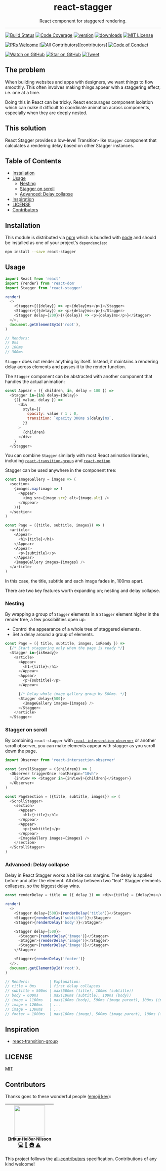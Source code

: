 <div align="center">
<h1>react-stagger</h1>

<p>React component for staggered rendering.</p>
</div>

<hr />

[![Build Status][build-badge]][build]
[![Code Coverage][coverage-badge]][coverage]
[![version][version-badge]][package]
[![downloads][downloads-badge]][npmtrends]
[![MIT License][license-badge]][license]

[![PRs Welcome][prs-badge]][prs]
[![All Contributors][contributers-badge]][contributors]
[![Code of Conduct][coc-badge]][coc]

[![Watch on GitHub][github-watch-badge]][github-watch]
[![Star on GitHub][github-star-badge]][github-star]
[![Tweet][twitter-badge]][twitter]

## The problem

When building websites and apps with designers, we want things to flow
smoothly. This often involves making things appear with a staggering effect,
i.e. one at a time.

Doing this in React can be tricky. React encourages component isolation which
can make it difficult to coordinate animation across components, especially
when they are deeply nested.

## This solution

React Stagger provides a low-level Transition-like `Stagger` component that
calculates a rendering delay based on other Stagger instances.

## Table of Contents

<!-- START doctoc generated TOC please keep comment here to allow auto update -->

<!-- DON'T EDIT THIS SECTION, INSTEAD RE-RUN doctoc TO UPDATE -->

* [Installation](#installation)
* [Usage](#usage)
  * [Nesting](#nesting)
  * [Stagger on scroll](#stagger-on-scroll)
  * [Advanced: Delay collapse](#advanced-delay-collapse)
* [Inspiration](#inspiration)
* [LICENSE](#license)
* [Contributors](#contributors)

<!-- END doctoc generated TOC please keep comment here to allow auto update -->

## Installation

This module is distributed via [npm][npm] which is bundled with [node][node] and
should be installed as one of your project's `dependencies`:

```bash
npm install --save react-stagger
```

## Usage

```javascript
import React from 'react'
import {render} from 'react-dom'
import Stagger from 'react-stagger'

render(
  <>
    <Stagger>{({delay}) => <p>{delay}ms</p>}</Stagger>
    <Stagger>{({delay}) => <p>{delay}ms</p>}</Stagger>
    <Stagger delay={200}>{({delay}) => <p>{delay}ms</p>}</Stagger>
  </>,
  document.getElementById('root'),
)

// Renders:
// 0ms
// 100ms
// 300ms
```

`Stagger` does not render anything by itself. Instead, it maintains a rendering
delay across elements and passes it to the render function.

The `Stagger` component can be abstracted with another component that handles
the actual animation:

```javascript
const Appear = ({ children, in, delay = 100 }) =>
  <Stagger in={in} delay={delay}>
    {({ value, delay }) =>
      <div
        style={{
          opacity: value ? 1 : 0,
          transition: `opacity 300ms ${delay}ms`,
        }}
      >
        {children}
      </div>
    }
  </Stagger>
```

You can combine `Stagger` similarly with most React animation libraries,
including [`react-transition-group`][react-transition-group] and
[`react-motion`][react-motion].

Stagger can be used anywhere in the component tree:

```javascript
const ImageGallery = images => (
  <section>
    {images.map(image => (
      <Appear>
        <img src={image.src} alt={image.alt} />
      </Appear>
    ))}
  </section>
)

const Page = ({title, subtitle, images}) => (
  <article>
    <Appear>
      <h1>{title}</h1>
    </Appear>
    <Appear>
      <p>{subtitle}</p>
    </Appear>
    <ImageGallery images={images} />
  </article>
)
```

In this case, the title, subtitle and each image fades in, 100ms
apart.

There are two key features worth expanding on; nesting and delay collapse.

### Nesting

By wrapping a group of `Stagger` elements in a `Stagger` element higher in the
render tree, a few possibilities open up:

* Control the appearance of a whole tree of staggered elements.
* Set a delay around a group of elements.

```javascript
const Page = ({ title, subtitle, images, isReady }) =>
  {/* Start staggering only when the page is ready */}
  <Stagger in={isReady}>
    <article>
      <Appear>
        <h1>{title}</h1>
      </Appear>
      <Appear>
        <p>{subtitle}</p>
      </Appear>

      {/* Delay whole image gallery group by 500ms. */}
      <Stagger delay={500}>
        <ImageGallery images={images} />
      </Stagger>
    </article>
  </Stagger>
```

### Stagger on scroll

By combining `react-stagger` with
[`react-intersection-observer`][react-intersection-observer] or another
scroll observer, you can make elements appear with stagger as you scroll down
the page.

```javascript
import Observer from 'react-intersection-observer'

const ScrollStagger = ({children}) => (
  <Observer triggerOnce rootMargin="10vh">
    {inView => <Stagger in={inView}>{children}</Stagger>}
  </Observer>
)

const PageSection = ({title, subtitle, images}) => (
  <ScrollStagger>
    <section>
      <Appear>
        <h1>{title}</h1>
      </Appear>
      <Appear>
        <p>{subtitle}</p>
      </Appear>
      <ImageGallery images={images} />
    </section>
  </ScrollStagger>
)
```

### Advanced: Delay collapse

Delay in React Stagger works a bit like css margins. The delay is applied
before and after the element. All delay between two "leaf" Stagger elements
collapses, so the biggest delay wins.

```javascript
const renderDelay = title => ({ delay }) => <div>{title} = {delay}ms</div>

render(
  <>
    <Stagger delay={500}>{renderDelay('title')}</Stagger>
    <Stagger>{renderDelay('subtitle')}</Stagger>
    <Stagger>{renderDelay('body')}</Stagger>

    <Stagger delay={500}>
      <Stagger>{renderDelay('image')}</Stagger>
      <Stagger>{renderDelay('image')}</Stagger>
      <Stagger>{renderDelay('image')}</Stagger>
    </Stagger>

    <Stagger>{renderDelay('footer')}
  </>,
  document.getElementById('root'),
)

// Renders:         | Explanation:
// title = 0ms      | first delay collapses
// subtitle = 500ms | max(500ms (title), 100ms (subtitle))
// body = 600ms     | max(100ms (subtitle), 100ms (body))
// image = 1100ms   | max(100ms (body), 500ms (image parent), 100ms (image))
// image = 1200ms   | ...
// image = 1300ms   | ...
// footer = 1800ms  | max(100ms (image), 500ms (image parent), 100ms (footer))
```

## Inspiration

* [react-transition-group][react-transition-group]

## LICENSE

[MIT][license]

[build-badge]: https://img.shields.io/travis/aranja/react-stagger.svg?style=flat-square
[build]: https://travis-ci.org/aranja/react-stagger
[coc-badge]: https://img.shields.io/badge/code%20of-conduct-ff69b4.svg?style=flat-square
[coc]: https://github.com/aranja/react-stagger/blob/master/CODE_OF_CONDUCT.md
[contributers]: #contributors
[contributers-badge]: https://img.shields.io/badge/all_contributors-1-orange.svg?style=flat-square
[coverage-badge]: https://img.shields.io/codecov/c/github/aranja/react-stagger.svg?style=flat-square
[coverage]: https://codecov.io/github/aranja/react-stagger
[donate-badge]: https://img.shields.io/badge/$-support-green.svg?style=flat-square
[downloads-badge]: https://img.shields.io/npm/dm/react-stagger.svg?style=flat-square
[github-star-badge]: https://img.shields.io/github/stars/aranja/react-stagger.svg?style=social
[github-star]: https://github.com/aranja/react-stagger/stargazers
[github-watch-badge]: https://img.shields.io/github/watchers/aranja/react-stagger.svg?style=social
[github-watch]: https://github.com/aranja/react-stagger/watchers
[license-badge]: https://img.shields.io/npm/l/react-stagger.svg?style=flat-square
[license]: https://github.com/aranja/react-stagger/blob/master/LICENSE
[node]: https://nodejs.org
[npm]: https://www.npmjs.com/
[npmtrends]: http://www.npmtrends.com/react-stagger
[package]: https://www.npmjs.com/package/react-stagger
[prs-badge]: https://img.shields.io/badge/PRs-welcome-brightgreen.svg?style=flat-square
[prs]: https://github.com/aranja/react-stagger/issues
[react-intersection-observer]: https://www.npmjs.com/package/react-intersection-observer
[react-transition-group]: https://reactcommunity.org/react-transition-group
[react-motion]: https://github.com/chenglou/react-motion
[twitter-badge]: https://img.shields.io/twitter/url/https/github.com/aranja/react-stagger.svg?style=social
[twitter]: https://twitter.com/intent/tweet?text=Check%20out%20react-stagger%20by%20%40aranjastudio%20https%3A%2F%2Fgithub.com%2Faranja%2Freact-stagger%20%F0%9F%91%8D
[version-badge]: https://img.shields.io/npm/v/react-stagger.svg?style=flat-square

## Contributors

Thanks goes to these wonderful people ([emoji key](https://github.com/kentcdodds/all-contributors#emoji-key)):

<!-- ALL-CONTRIBUTORS-LIST:START - Do not remove or modify this section -->

<!-- prettier-ignore -->
| [<img src="https://avatars2.githubusercontent.com/u/115094?v=4" width="100px;"/><br /><sub><b>Eiríkur Heiðar Nilsson</b></sub>](https://aranja.com)<br />[💻](https://github.com/aranja/react-stagger/commits?author=eirikurn "Code") [📖](https://github.com/aranja/react-stagger/commits?author=eirikurn "Documentation") [🚇](#infra-eirikurn "Infrastructure (Hosting, Build-Tools, etc)") [⚠️](https://github.com/aranja/react-stagger/commits?author=eirikurn "Tests") |
| :---: |

<!-- ALL-CONTRIBUTORS-LIST:END -->

This project follows the [all-contributors](https://github.com/kentcdodds/all-contributors) specification. Contributions of any kind welcome!
